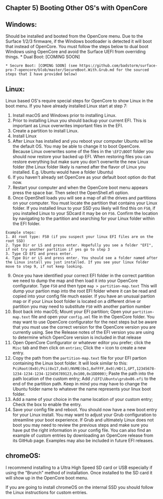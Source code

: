 ## Chapter 5) Booting Other OS's with OpenCore

## Windows: 

Should be installed and booted from the OpenCore menu. Due to the Surface 1/2/3 firmware, if the Windows bootloader is detected it will boot that instead of OpenCore. You must follow the steps below to dual boot Windows using OpenCore and avoid the Surface UEFI from overriding things.
    * Dual Boot: [COMING SOON]
    
    * Secure Boot: [COMING SOON] (see https://github.com/badstorm/surface-pro-7-opencore/blob/master/SecureBoot.With.Grub.md for the sourced steps that I have provided below)

## Linux: 

Linux based OS's require special steps for OpenCore to show Linux in the boot menu. If you have already installed Linux start at step 7:

  1. Install macOS and Windows prior to installing Linux.
  2. Prior to installing Linux you should backup your current EFI. This is important as Linux overwrites important files in the EFI.
  3. Create a partition to install Linux.
  4. Install Linux
  5. After Linux has installed and you reboot your computer Ubuntu will be the default OS. You may be able to change it to boot OpenCore. Because Linux overwrites some of the files in the ``\EFI\BOOT`` folder you should now restore your backed up EFI. When restoring files you can restore everything but make sure you don't overwrite the new Linux folder (the Linux folder likely is named after the flavor of Linux you installed. E.g. Ubuntu would have a folder Ubuntu)
  6. If you haven't already set OpenCore as your default boot option do that now.
  7. Restart your computer and when the OpenCore boot menu appears press the space bar. Then select the OpenShell.efi option.
  8. Once OpenShell loads you will see a map of all the drives and partitions on your computer. You must locate the partition that contains your Linux folder. If you installed linux to your SSD you likely will find this on ``FS0``, if you installed Linux to your SDcard it may be on ``FS6``. Confirm the location by navigating to the partition and searching for your Linux folder within the EFI folder. 
    
    Example steps:
    1. At root type: FS0 (if you suspect your linux EFI files are on the root SSD)
    2. Type Dir or LS and press enter. Hopefully you see a folder "EFI", if not try another partition if yes go to step 3
    3. Type CD EFI and press enter. 
    4. Type Dir or LS and press enter. You should see a folder named after the Linux install you just installed. If you see your linux folder move to step 9, if not keep looking.
 
  9. Once you have identified your correct EFI folder in the correct partition we need to dump the map and then load it into your OpenCore configurator. Type ``FS0`` and then type ``map > partition-map.text`` This will dump your partion map into the root EFI folder where it can be read and copied into your config file much easier. If you have an unusual partion map or if your Linux boot folder is located on a different drive or partition you may need to substitute ``FS0`` with another partion number
  10. Boot back into macOS; Mount your EFI partition; Open your ``partition-map.text`` file and open your ``config.xml`` file in the OpenCore folder. You may want to use OpenCore configurator for the next steps but be aware that you must use the correct version for the OpenCore version you are currently using. See the Release notes of the EFI version you are using to determine which OpenCore version is included in that release
  11. Open OpenCore Configurator or whatever editor you prefer; click the ``Misc`` tab and then click on ``entries``; Click the ``+`` icon to create a new entry.
  12. Copy the path from the ``partition-map.text`` file for your EFI partion containing the Linux boot folder. It will look similar to this: ``PciRoot(0x0)/Pci(0x17,0x0)/NVME(0x1,0xFFFF,0x0)/HD(1,GPT,12345678-1234-1234-1234-123456789123,0x100,0x1DD000)``; Paste the path into the path location of the custom entry; Add ``/\EFI\Ubuntu\grubx86.efi`` to the end of the partition path. Keep in mind you may have to change the Ubuntu folder name to whatever the name represents your linux boot folder.
  13. Add a name of your choice in the name location of your custom entry; Check the box to enable the entry.
  14. Save your config file and reboot. You should now have a new boot entry for your Linux install. You may want to adjust your Grub configuration to streamline your boot experience. If Grub and ultimately Linux does not boot you may need to review the previous steps and make sure you have put the right information in your config file. You can also find an example of custom entries by downloading an OpenCore release from its GitHub page. Examples may also be included in future EFI releases.
  
  
## chromeOS: 

I recommend installing to a Ultra High Speed SD card or USB especially if using the "Brunch" method of installation. Once installed to the SD card it will show up in the OpenCore boot menu.

If you are going to install chromeOS on the internal SSD you should follow the Linux instructions for custom entries.
